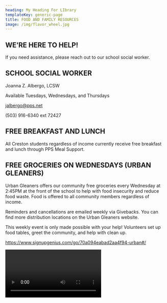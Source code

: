 ```yaml
---
heading: My Heading For LIbrary
templateKey: generic-page
title: FOOD AND FAMILY RESOURCES
image: /img/flavor_wheel.jpg
---
```

## WE’RE HERE TO HELP!

If you need assistance, please reach out to our school social worker.



## SCHOOL SOCIAL WORKER

Joanna Z. Albergo, LCSW

Available Tuesdays, Wednesdays, and Thursdays

jalbergo@pps.net

(503) 916-6340 ext 72427

## FREE BREAKFAST AND LUNCH

All Creston students regardless of income currently receive free breakfast and lunch through PPS Meal Support.

## FREE GROCERIES ON WEDNESDAYS (URBAN GLEANERS)

Urban Gleaners offers our community free groceries every Wednesday at 2:45PM at the front of the school to help with food insecurity and reduce food waste. Food is offered to all community members regardless of income.  

Reminders and cancellations are emailed weekly via Givebacks. You can find more distribution locations on the Urban Gleaners website.

This weekly event is only made possible with your help! Volunteers set up food tables, greet the community, and help with clean up. 

<VOLUNTEER NOW > https://www.signupgenius.com/go/70a094eabad2aa4f94-urban#/

<VIDEO FROM OLD WEBSITE>

## FINANCIAL SUPPORT (CCMA)

Creston Community Mutual Aid (CCMA) is a volunteer-led organization that collects and distributes donations directly to families who need help with expenses like rent, utilities, and childcare. The mutual aid also hosts events such as Clothing Swaps, Shoe + Boot Drives, and Holiday Gift Swaps. Also, it manages the [Giving Circle for CCMA](https://www.facebook.com/groups/3913060025416670) (a hyper-local buy nothing style Facebook group for Creston families). If you have questions about the CCMA or want to get involved, please [reach out to us](mailto:crestonmutualaid@gmail.com). 

Ways to contribute financially:

* Venmo - @CrestonMutualAid
* CashApp - $CrestonMutualAid
* PayPal – CrestonMutualAid@gmail.com

Ways to request help:

* Complete the [FUNDS request form](https://m7scym5f.r.us-east-1.awstrack.me/L0/https:%2F%2Fdocs.google.com%2Fforms%2Fd%2F19i4RpbFtLp7kFnAQhAHSQ3ebYBlX4fkCuuwkxr7XxBk%2Fedit/1/0100018b4efc55e5-17f59920-31b1-4724-91ee-491d18d8a28b-000000/5d_Q1mrRVeYGFiIr5CkHKnjMnYw=344) for financial assistance.
* Complete the [ITEMS request form](https://docs.google.com/forms/d/e/1FAIpQLSep_OVmVY9C4MyuTqYNwsuxX2nL5wxyzvfM218OXIk8vgJlFQ/viewform?usp=sf_link) for help obtaining an item.
* Reach out to us via [email](mailto:crestonmutualaid@gmail.com).

## COMMUNITY CLOTHING CLOSET

The Portland Council PTA sponsors a clothing closet that is available for any PPS student who needs clothing support. More information about the program, how to volunteer, and how to donate can be found on the [Portland Council PTA website](https://portlandcouncilpta.org/pta-clothing-center).